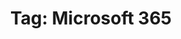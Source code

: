 ---
layout: tag
title: "Tag: Microsoft 365"
description: Showing all posts with the tag 'Microsoft 365' to make it easier for you to find all the GeekWolf posts that you're interested in
tag: microsoft-365
permalink: /tag/microsoft-365/
image: \android-chrome-192x192.png
---